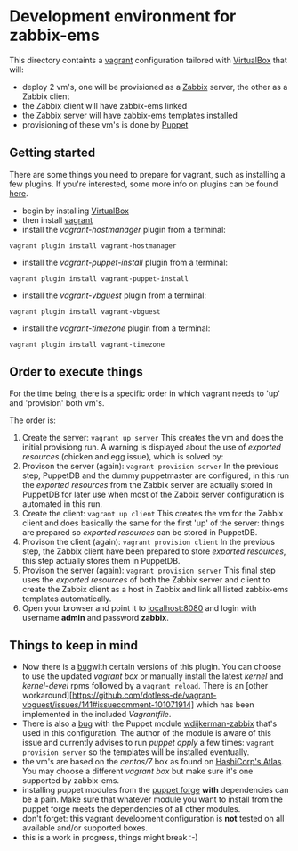 # Development environment for zabbix-ems

This directory containts a [vagrant](https://www.vagrantup.com) configuration tailored with [VirtualBox](https://www.virtualbox.org) that will:
* deploy 2 vm's, one will be provisioned as a [Zabbix](http://www.zabbix.com) server, the other as a Zabbix client
* the Zabbix client will have zabbix-ems linked
* the Zabbix server will have zabbix-ems templates installed
* provisioning of these vm's is done by [Puppet](https://puppetlabs.com)

## Getting started
There are some things you need to prepare for vagrant, such as installing a few plugins. If you're interested, some more info on plugins can be found [here](https://github.com/mitchellh/vagrant/wiki/Available-Vagrant-Plugins).
* begin by installing [VirtualBox](https://www.virtualbox.org)
* then install [vagrant](https://www.vagrantup.com)
* install the _vagrant-hostmanager_ plugin from a terminal:
```
vagrant plugin install vagrant-hostmanager
```
* install the _vagrant-puppet-install_ plugin from a terminal:
```
vagrant plugin install vagrant-puppet-install
```
* install the _vagrant-vbguest_ plugin from a terminal:
```
vagrant plugin install vagrant-vbguest
```
* install the _vagrant-timezone_ plugin from a terminal:
```
vagrant plugin install vagrant-timezone
```

## Order to execute things
For the time being, there is a specific order in which vagrant needs to 'up' and 'provision' both vm's.

The order is:
1. Create the server:
        ```
        vagrant up server
        ```
        This creates the vm and does the initial provisiong run. A warning is displayed about the use of _exported resources_ (chicken and egg issue), which is solved by:
2. Provison the server (again):
        ```
        vagrant provision server
        ```
        In the previous step, PuppetDB and the dummy puppetmaster are configured, in this run the _exported resources_ from the Zabbix server are actually stored in PuppetDB for later use when most of the Zabbix server configuration is automated in this run.
3. Create the client:
        ```
        vagrant up client
        ```
        This creates the vm for the Zabbix client and does basically the same for the first 'up' of the server: things are prepared so _exported resources_ can be stored in PuppetDB.
4. Provison the client (again):
        ```
        vagrant provision client
        ```
        In the previous step, the Zabbix client have been prepared to store _exported resources_, this step actually stores them in PuppetDB.
5. Provison the server (again):
        ```
        vagrant provision server
        ```
        This final step uses the _exported resources_ of both the Zabbix server and client to create the Zabbix client as a host in Zabbix and link all listed zabbix-ems templates automatically.
6. Open your browser and point it to [localhost:8080](http://localhost:8080) and login with username **admin** and password **zabbix**.

## Things to keep in mind
* Now there is a [bug](https://github.com/dotless-de/vagrant-vbguest/issues/161)with certain versions of this plugin. You can choose to use the updated _vagrant box_ or manually install the latest _kernel_ and _kernel-devel_ rpms followed by a `vagrant reload`. There is an [other workaround][https://github.com/dotless-de/vagrant-vbguest/issues/141#issuecomment-101071914] which has been implemented in the included _Vagrantfile_.
* There is also a [bug](https://forge.puppetlabs.com/wdijkerman/zabbix#when-using-exported-resources) with the Puppet module [wdijkerman-zabbix](https://forge.puppetlabs.com/wdijkerman/zabbix) that's used in this configuration. The author of the module is aware of this issue and currently advises to run _puppet apply_ a few times: `vagrant provision server` so the templates will be installed eventually.
* the vm's are based on the _centos/7_ box as found on [HashiCorp's Atlas](https://atlas.hashicorp.com/search). You may choose a different _vagrant box_ but make sure it's one supported by zabbix-ems.
* installing puppet modules from the [puppet forge](https://forge.puppetlabs.com) **with** dependencies can be a pain. Make sure that whatever module you want to install from the puppet forge meets the dependencies of all other modules.
* don't forget: this vagrant development configuration is **not** tested on all available and/or supported boxes.
* this is a work in progress, things might break :-)
